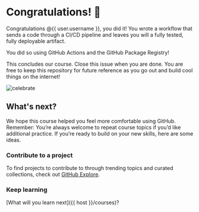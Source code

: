 # Congratulations! 🎉

Congratulations @{{ user.username }}, you did it!  You wrote a workflow that sends a code through a CI/CD pipeline and leaves you will a fully tested, fully deployable artifact.

You did so using GitHub Actions and the GitHub Package Registry!

This concludes our course.  Close this issue when you are done.  You are free to keep this repository for future reference as you go out and build cool things on the internet!

![celebrate](https://octodex.github.com/images/collabocats.jpg)

## What's next?

We hope this course helped you feel more comfortable using GitHub. Remember: You’re always welcome to repeat course topics if you’d like additional practice. If you’re ready to build on your new skills, here are some ideas.

### Contribute to a project

To find projects to contribute to through trending topics and curated collections, check out [GitHub Explore](https://github.com/explore).

### Keep learning

[What will you learn next]({{ host }}/courses)?